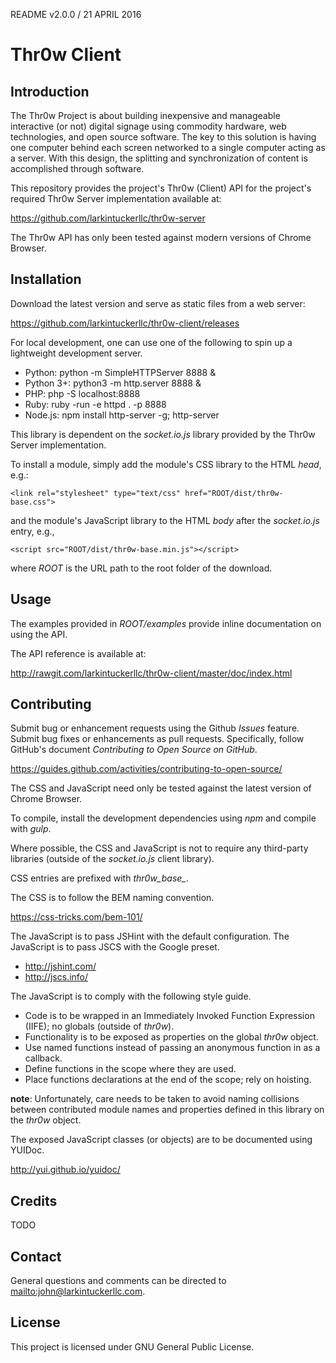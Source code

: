 README v2.0.0 / 21 APRIL 2016

# Thr0w Client

## Introduction

The Thr0w Project is about building inexpensive and manageable interactive (or
not) digital signage using commodity hardware, web technologies, and open source
software. The key to this solution is having one computer behind each screen
networked to a single computer acting as a server. With this design, the
splitting and synchronization of content is accomplished through software.

This repository provides the project's Thr0w (Client) API for the project's
required Thr0w Server implementation available at:

<https://github.com/larkintuckerllc/thr0w-server>

The Thr0w API has only been tested against modern versions of
Chrome Browser.

## Installation

Download the latest version and serve as static files from a web server:

<https://github.com/larkintuckerllc/thr0w-client/releases>

For local development, one can use one of the following to spin up a
lightweight development server.

* Python: python -m SimpleHTTPServer 8888 &
* Python 3+: python3 -m http.server 8888 &
* PHP: php -S localhost:8888
* Ruby: ruby -run -e httpd . -p 8888
* Node.js: npm install http-server -g; http-server

This library is dependent on the *socket.io.js*
library provided by the Thr0w Server implementation.

To install a module, simply add the module's CSS library to the HTML *head*,
e.g.:

```
<link rel="stylesheet" type="text/css" href="ROOT/dist/thr0w-base.css">
```

and the module's JavaScript library to the HTML *body*
after the *socket.io.js* entry, e.g.,

```
<script src="ROOT/dist/thr0w-base.min.js"></script>
```

where *ROOT* is the URL path to the root folder of the download.

## Usage

The examples provided in *ROOT/examples* provide inline documentation
on using the API.

The API reference is available at:

<http://rawgit.com/larkintuckerllc/thr0w-client/master/doc/index.html>

## Contributing

Submit bug or enhancement requests using the Github *Issues* feature. Submit
bug fixes or enhancements as pull requests. Specifically, follow GitHub's
document *Contributing to Open Source on GitHub*.

<https://guides.github.com/activities/contributing-to-open-source/>

The CSS and JavaScript need only be tested against the latest version of
Chrome Browser.

To compile, install the development dependencies using *npm* and compile with
*gulp*.

Where possible, the CSS and JavaScript is not to require any third-party
libraries (outside of the *socket.io.js* client library).

CSS entries are prefixed with *thr0w_base_*.

The CSS is to follow the BEM naming convention.

<https://css-tricks.com/bem-101/>

The JavaScript is to pass JSHint with the default configuration. The JavaScript
is to pass JSCS with the Google preset.

* <http://jshint.com/>
* <http://jscs.info/>

The JavaScript is to comply with the following style guide.

* Code is to be wrapped in an Immediately Invoked Function Expression
(IIFE); no globals (outside of *thr0w*).
* Functionality is to be exposed as properties on the global *thr0w* object.
* Use named functions instead of passing an anonymous function in as a callback.
* Define functions in the scope where they are used.
* Place functions declarations at the end of the scope; rely on hoisting.

**note**: Unfortunately, care needs to be taken to avoid naming collisions
between contributed module names and properties defined in
this library on the *thr0w* object.

The exposed JavaScript classes (or objects) are to be documented using YUIDoc.

<http://yui.github.io/yuidoc/>

## Credits

TODO

## Contact

General questions and comments can be directed to <mailto:john@larkintuckerllc.com>.

## License

This project is licensed under GNU General Public License.
